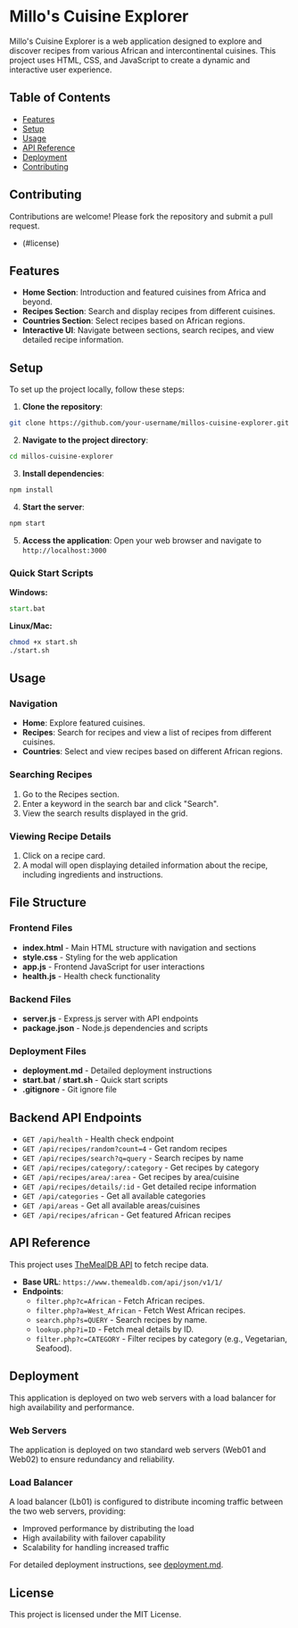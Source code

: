 # Millo's Cuisine Explorer

Millo's Cuisine Explorer is a web application designed to explore and discover recipes from various African and intercontinental cuisines. This project uses HTML, CSS, and JavaScript to create a dynamic and interactive user experience.

## Table of Contents

- [Features](#features)
- [Setup](#setup)
- [Usage](#usage)
- [API Reference](#api-reference)
- [Deployment](#deployment)
- [Contributing](#contributing)

## Contributing

Contributions are welcome! Please fork the repository and submit a pull request.

- (#license)

## Features

- **Home Section**: Introduction and featured cuisines from Africa and beyond.
- **Recipes Section**: Search and display recipes from different cuisines.
- **Countries Section**: Select recipes based on African regions.
- **Interactive UI**: Navigate between sections, search recipes, and view detailed recipe information.

## Setup

To set up the project locally, follow these steps:

1. **Clone the repository**:
```bash
git clone https://github.com/your-username/millos-cuisine-explorer.git
```

2. **Navigate to the project directory**:
```bash
cd millos-cuisine-explorer
```

3. **Install dependencies**:
```bash
npm install
```

4. **Start the server**:
```bash
npm start
```

5. **Access the application**:
Open your web browser and navigate to `http://localhost:3000`

### Quick Start Scripts

**Windows:**
```cmd
start.bat
```

**Linux/Mac:**
```bash
chmod +x start.sh
./start.sh
```

## Usage

### Navigation

- **Home**: Explore featured cuisines.
- **Recipes**: Search for recipes and view a list of recipes from different cuisines.
- **Countries**: Select and view recipes based on different African regions.

### Searching Recipes

1. Go to the Recipes section.
2. Enter a keyword in the search bar and click "Search".
3. View the search results displayed in the grid.

### Viewing Recipe Details

1. Click on a recipe card.
2. A modal will open displaying detailed information about the recipe, including ingredients and instructions.

## File Structure

### Frontend Files
- **index.html** - Main HTML structure with navigation and sections
- **style.css** - Styling for the web application
- **app.js** - Frontend JavaScript for user interactions
- **health.js** - Health check functionality

### Backend Files
- **server.js** - Express.js server with API endpoints
- **package.json** - Node.js dependencies and scripts

### Deployment Files
- **deployment.md** - Detailed deployment instructions
- **start.bat** / **start.sh** - Quick start scripts
- **.gitignore** - Git ignore file

## Backend API Endpoints

- `GET /api/health` - Health check endpoint
- `GET /api/recipes/random?count=4` - Get random recipes
- `GET /api/recipes/search?q=query` - Search recipes by name
- `GET /api/recipes/category/:category` - Get recipes by category
- `GET /api/recipes/area/:area` - Get recipes by area/cuisine
- `GET /api/recipes/details/:id` - Get detailed recipe information
- `GET /api/categories` - Get all available categories
- `GET /api/areas` - Get all available areas/cuisines
- `GET /api/recipes/african` - Get featured African recipes

## API Reference

This project uses [TheMealDB API](https://www.themealdb.com/api.php) to fetch recipe data.

- **Base URL**: `https://www.themealdb.com/api/json/v1/1/`
- **Endpoints**:
  - `filter.php?c=African` - Fetch African recipes.
  - `filter.php?a=West_African` - Fetch West African recipes.
  - `search.php?s=QUERY` - Search recipes by name.
  - `lookup.php?i=ID` - Fetch meal details by ID.
  - `filter.php?c=CATEGORY` - Filter recipes by category (e.g., Vegetarian, Seafood).

## Deployment

This application is deployed on two web servers with a load balancer for high availability and performance.

### Web Servers

The application is deployed on two standard web servers (Web01 and Web02) to ensure redundancy and reliability.

### Load Balancer

A load balancer (Lb01) is configured to distribute incoming traffic between the two web servers, providing:

- Improved performance by distributing the load
- High availability with failover capability
- Scalability for handling increased traffic

For detailed deployment instructions, see [deployment.md](deployment.md).

## License

This project is licensed under the MIT License.
